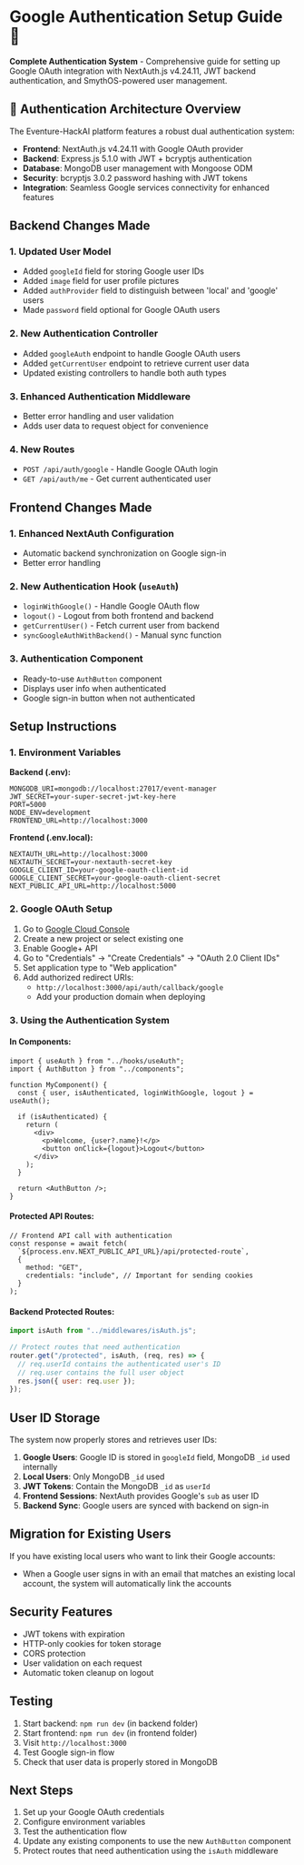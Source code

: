 # Google Authentication Setup Guide 🔐

**Complete Authentication System** - Comprehensive guide for setting up Google OAuth integration with NextAuth.js v4.24.11, JWT backend authentication, and SmythOS-powered user management.

## 🌟 Authentication Architecture Overview

The Eventure-HackAI platform features a robust dual authentication system:
- **Frontend**: NextAuth.js v4.24.11 with Google OAuth provider
- **Backend**: Express.js 5.1.0 with JWT + bcryptjs authentication  
- **Database**: MongoDB user management with Mongoose ODM
- **Security**: bcryptjs 3.0.2 password hashing with JWT tokens
- **Integration**: Seamless Google services connectivity for enhanced features

## Backend Changes Made

### 1. Updated User Model

- Added `googleId` field for storing Google user IDs
- Added `image` field for user profile pictures
- Added `authProvider` field to distinguish between 'local' and 'google' users
- Made `password` field optional for Google OAuth users

### 2. New Authentication Controller

- Added `googleAuth` endpoint to handle Google OAuth users
- Added `getCurrentUser` endpoint to retrieve current user data
- Updated existing controllers to handle both auth types

### 3. Enhanced Authentication Middleware

- Better error handling and user validation
- Adds user data to request object for convenience

### 4. New Routes

- `POST /api/auth/google` - Handle Google OAuth login
- `GET /api/auth/me` - Get current authenticated user

## Frontend Changes Made

### 1. Enhanced NextAuth Configuration

- Automatic backend synchronization on Google sign-in
- Better error handling

### 2. New Authentication Hook (`useAuth`)

- `loginWithGoogle()` - Handle Google OAuth flow
- `logout()` - Logout from both frontend and backend
- `getCurrentUser()` - Fetch current user from backend
- `syncGoogleAuthWithBackend()` - Manual sync function

### 3. Authentication Component

- Ready-to-use `AuthButton` component
- Displays user info when authenticated
- Google sign-in button when not authenticated

## Setup Instructions

### 1. Environment Variables

**Backend (.env):**

```env
MONGODB_URI=mongodb://localhost:27017/event-manager
JWT_SECRET=your-super-secret-jwt-key-here
PORT=5000
NODE_ENV=development
FRONTEND_URL=http://localhost:3000
```

**Frontend (.env.local):**

```env
NEXTAUTH_URL=http://localhost:3000
NEXTAUTH_SECRET=your-nextauth-secret-key
GOOGLE_CLIENT_ID=your-google-oauth-client-id
GOOGLE_CLIENT_SECRET=your-google-oauth-client-secret
NEXT_PUBLIC_API_URL=http://localhost:5000
```

### 2. Google OAuth Setup

1. Go to [Google Cloud Console](https://console.cloud.google.com/)
2. Create a new project or select existing one
3. Enable Google+ API
4. Go to "Credentials" → "Create Credentials" → "OAuth 2.0 Client IDs"
5. Set application type to "Web application"
6. Add authorized redirect URIs:
   - `http://localhost:3000/api/auth/callback/google`
   - Add your production domain when deploying

### 3. Using the Authentication System

#### In Components:

```tsx
import { useAuth } from "../hooks/useAuth";
import { AuthButton } from "../components";

function MyComponent() {
  const { user, isAuthenticated, loginWithGoogle, logout } = useAuth();

  if (isAuthenticated) {
    return (
      <div>
        <p>Welcome, {user?.name}!</p>
        <button onClick={logout}>Logout</button>
      </div>
    );
  }

  return <AuthButton />;
}
```

#### Protected API Routes:

```tsx
// Frontend API call with authentication
const response = await fetch(
  `${process.env.NEXT_PUBLIC_API_URL}/api/protected-route`,
  {
    method: "GET",
    credentials: "include", // Important for sending cookies
  }
);
```

#### Backend Protected Routes:

```javascript
import isAuth from "../middlewares/isAuth.js";

// Protect routes that need authentication
router.get("/protected", isAuth, (req, res) => {
  // req.userId contains the authenticated user's ID
  // req.user contains the full user object
  res.json({ user: req.user });
});
```

## User ID Storage

The system now properly stores and retrieves user IDs:

1. **Google Users**: Google ID is stored in `googleId` field, MongoDB `_id` used internally
2. **Local Users**: Only MongoDB `_id` used
3. **JWT Tokens**: Contain the MongoDB `_id` as `userId`
4. **Frontend Sessions**: NextAuth provides Google's `sub` as user ID
5. **Backend Sync**: Google users are synced with backend on sign-in

## Migration for Existing Users

If you have existing local users who want to link their Google accounts:

- When a Google user signs in with an email that matches an existing local account, the system will automatically link the accounts

## Security Features

- JWT tokens with expiration
- HTTP-only cookies for token storage
- CORS protection
- User validation on each request
- Automatic token cleanup on logout

## Testing

1. Start backend: `npm run dev` (in backend folder)
2. Start frontend: `npm run dev` (in frontend folder)
3. Visit `http://localhost:3000`
4. Test Google sign-in flow
5. Check that user data is properly stored in MongoDB

## Next Steps

1. Set up your Google OAuth credentials
2. Configure environment variables
3. Test the authentication flow
4. Update any existing components to use the new `AuthButton` component
5. Protect routes that need authentication using the `isAuth` middleware
